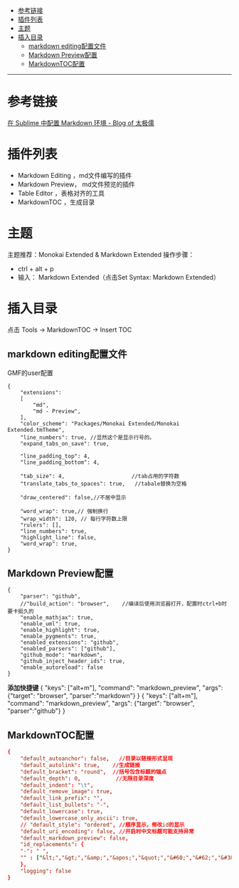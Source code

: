 <!-- MarkdownTOC -->

- [参考链接](#参考链接)
- [插件列表](#插件列表)
- [主题](#主题)
- [插入目录](#插入目录)
    - [markdown editing配置文件](#markdown-editing配置文件)
    - [Markdown Preview配置](#markdown-preview配置)
    - [MarkdownTOC配置](#markdowntoc配置)

<!-- /MarkdownTOC -->

***
# 参考链接
[在 Sublime 中配置 Markdown 环境 - Blog of 太极儒](http://frank19900731.github.io/blog/2015/04/13/zai-sublime-zhong-pei-zhi-markdown-huan-jing/)

# 插件列表
- Markdown Editing ，md文件编写的插件
- Markdown Preview， md文件预览的插件
- Table Editor ，表格对齐的工具
- MarkdownTOC ，生成目录

# 主题
主题推荐：Monokai Extended & Markdown Extended
操作步骤：
- ctrl + alt + p
- 输入： Markdown Extended（点击Set Syntax: Markdown Extended）

# 插入目录
点击 Tools -> MarkdownTOC -> Insert TOC

## markdown editing配置文件
GMF的user配置
```
{
    "extensions":
    [
        "md",
        "md - Preview",
    ],
    "color_scheme": "Packages/Monokai Extended/Monokai Extended.tmTheme",
    "line_numbers": true, //显然这个是显示行号的。
    "expand_tabs_on_save": true,

    "line_padding_top": 4,
    "line_padding_bottom": 4,

    "tab_size": 4,                     //tab占用的字符数
    "translate_tabs_to_spaces": true,   //tabale替换为空格

    "draw_centered": false,//不居中显示

    "word_wrap": true,// 强制换行
    "wrap_width": 120, // 每行字符数上限
    "rulers": [],
    "line_numbers": true,
    "highlight_line": false,
    "word_wrap": true,
}
```

## Markdown Preview配置
```
{
    "parser": "github",
    //"build_action": "browser",    //编译后使用浏览器打开，配置时ctrl+b时要卡挺久的
    "enable_mathjax": true,
    "enable_uml": true,
    "enable_highlight": true,
    "enable_pygments": true,
    "enabled_extensions": "github",
    "enabled_parsers": ["github"],
    "github_mode": "markdown",
    "github_inject_header_ids": true,
    "enable_autoreload": false
}
```
**添加快捷键**
{ "keys": ["alt+m"], "command": "markdown_preview", "args": {"target": "browser", "parser":"markdown"}  }
{ "keys": ["alt+m"], "command": "markdown_preview", "args": {"target": "browser", "parser":"github"}  }

## MarkdownTOC配置

```conf
{
    "default_autoanchor": false,   //目录以链接形式呈现
    "default_autolink": true,    //生成链接
    "default_bracket": "round",  //括号包含标题的锚点
    "default_depth": 0,           //无限目录深度
    "default_indent": "\t",
    "default_remove_image": true,
    "default_link_prefix": "",
    "default_list_bullets": "-",
    "default_lowercase": true,
    "default_lowercase_only_ascii": true,
    // "default_style": "ordered", //顺序显示，修改id的显示
    "default_uri_encoding": false, //开启时中文标题可能支持异常
    "default_markdown_preview": false,
    "id_replacements": {
    "-": " ",
    "" : ["&lt;","&gt;","&amp;","&apos;","&quot;","&#60;","&#62;","&#38;","&#39;","&#34;","!","#","$","&","'","(",")","*","+",",","/",":",";","=","_","?","@","[","]","`","\"", ".","<",">","{","}","™","®","©"]
    },
    "logging": false
}
```
